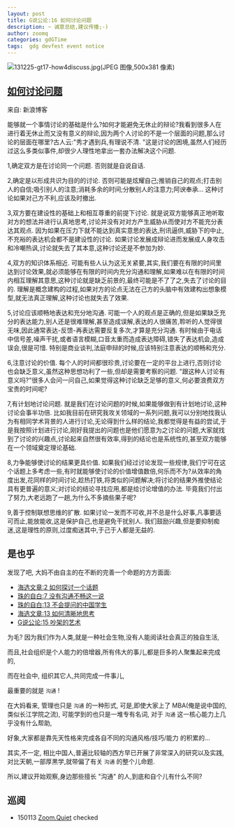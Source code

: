 ```yaml
---
layout: post
title: G说公论:16 如何讨论问题
description: ~ 诚意总结,建议传播;-)
author: zoomq
categories: gdGTime
tags:  gdg devfest event notice
---
```



![131225-gt17-how4discuss.jpg(JPEG 图像,500x381 像素)](http://zoomq.qiniudn.com/ZHGDG/wechat/131225-gt17-how4discuss.jpg)

## [如何讨论问题](http://blog.sina.com.cn/s/blog_3f0fda9b0102e36v.html)

来自: 新浪博客

能够就一个事情讨论的基础是什么?如何才能避免无休止的辩论?我看到很多人在进行着无休止而又没有意义的辩论,因为两个人讨论的不是一个层面的问题,那么讨论的层面在哪里?古人云:"秀才遇到兵,有理说不清. "这是讨论的困境,虽然人们经历过这么多类似事件,却很少人理性地拿出一套办法解决这个问题. 

1,确定双方是在讨论同一个问题. 否则就是自说自话. 

2,确定是以形成共识为目的的讨论. 否则可能是炫耀自己;推销自己的观点;打击别人的自信;吸引别人的注意;消耗多余的时间;分散别人的注意力;阿谀奉承... 这种讨论如果对己方不利,应该及时撤出. 

3,双方要在建设性的基础上和相互尊重的前提下讨论. 就是说双方能够真正地听取对方的想法并进行认真地思考,讨论并没有对对方产生威胁从而使对方不能充分表达其观点. 因为如果在压力下就不能达到真实意思的表达,刑讯逼供,威胁下的中止,不充裕的表达机会都不是建设性的讨论. 如果讨论发展成辩论进而发展成人身攻击和冷嘲热讽,讨论就失去了其本意,这种讨论还是不参加为妙. 

<!--more-->

4,双方的知识体系相近. 可能有些人认为这无关紧要,其实,我们要在有限的时间里达到讨论效果,就必须能够在有限的时间内充分沟通和理解,如果难以在有限的时间内相互理解其意思,这种讨论就是缺乏前景的,最终可能是不了了之,失去了讨论的目的. 理解是概念建构的过程,如果对方的论点无法在己方的头脑中有效建构出想象模型,就无法真正理解,这种讨论也就失去了效果. 

5,讨论应该顺畅地表达和充分地沟通. 可能一个人的观点是正确的,但是如果缺乏充分的表达能力,别人还是很难理解,甚至造成误解,表达的人很痛苦,聆听的人觉得很无味,因此通常表达-反馈-再表达需要反复多次,才算是充分沟通. 有时候由于电话中信号差,噪声干扰,或者语言模糊,口音太重而造成表达障碍,错失了表达机会,造成误会,很是可惜. 特别是商业谈判,法庭申辩的时候,应该特别注意表达的顺畅和充分. 

6,注意讨论的价值. 每个人的时间都很珍贵,讨论要在一定的平台上进行,否则讨论也会缺乏意义,虽然这种思想功利了一些,但却是需要考察的问题. "跟这种人讨论有意义吗?"很多人会问一问自己,如果觉得这种讨论缺乏足够的意义,何必要浪费双方宝贵的时间呢?

7,有计划地讨论问题. 就是我们在讨论问题的时候,如果能够做到有计划地讨论,这种讨论会事半功倍. 比如我目前在研究我攻关领域的一系列问题,我可以分别地找我认为有相同学术背景的人进行讨论,无论得到什么样的结论,我都觉得是有益的尝试,于是我按照计划进行讨论,刚好我提出的问题也是他们愿意为之讨论的问题,大家就找到了讨论的兴趣点,讨论起来自然很有效率,得到的结论也是系统性的,甚至双方能够在一个领域奠定理论基础. 

8,力争能够使讨论的结果更具价值. 如果我们经过讨论发现一些规律,我们宁可在这个话题上多考虑一些,有时就能够使讨论的价值增值数倍,何乐而不为?从效率的角度出发,花同样的时间讨论,趁热打铁,将类似的问题解决;将讨论的结果外推使结论具有更普遍的意义;对讨论的结论寻找应用,都是给讨论增值的办法. 毕竟我们付出了努力,大老远跑了一趟,为什么不多摘些果子呢?

9,善于控制联想思维的扩散. 如果讨论一发而不可收,并不总是什么好事,凡事要适可而止,能放能收,这是保护自己,也是避免干扰别人. 我们鼓励兴趣,但是要抑制痴迷,这是理性的原则,过度痴迷其中,于己于人都是无益的. 


## 是也乎

发现了吧, 大妈不由自主的在不断的完善一个命题的方方面面:

- [海选文章:2 如何探讨一个话题](http://zhgdg.gitcafe.com/2013-08/hd2-how2discuss/)
- [珠的自白:7 没有沟通不畅这一说](http://zhgdg.gitcafe.com/2013-10/dm7-communication/)
- [珠的自白:13 不会提问的中国学生](http://zhgdg.gitcafe.com/2013-12/dm13-ask-problem/)
- [海选文章:13 如何清晰地思考](http://zhgdg.gitcafe.com/2013-11/hd13-how2think_focus/)
- [G说公论:15 吵架的艺术](http://zhgdg.gitcafe.com/2013-12/gt15-how2fight/)


为毛? 因为我们作为人类,就是一种社会生物,没有人能阅读社会真正的独自生活,

而且,社会组织是个人能力的倍增器,所有伟大的事儿,都是巨多的人聚集起来完成的,

而在社会中, 组织其它人,共同完成一件事儿,

最重要的就是 `沟通` !

在大妈看来, 管理也只是 `沟通` 的一种形式,
可是,即使大家上了 MBA(俺是说中国的,类似长江学院之流), 可能学到的也只是一堆专有名词,
对于 `沟通` 这一核心能力上几乎没有什么帮助,

好象,大家都是靠先天性格来完成各自不同的沟通风格/技巧/能力 的积累的...

其实,不一定, 相比中国人,普遍比较轴的西方早已开展了非常深入的研究以及实践,
对比天朝,一部厚黒学,就带偏了有关 `沟通` 的整个儿命题.

所以,建议开始观察,身边那些擅长 "沟通" 的人,到底和自个儿有什么不同?






## 巡阅
- 150113 [Zoom.Quiet](http://zoomquiet.io/) checked





